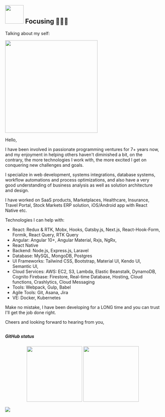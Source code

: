 ## <img height="60" width="60" src="https://media.giphy.com/media/lP8xu5t2DLGG045H8F/giphy.gif" /> Focusing 🚀🚀🚀


Talking about my self: 

<img src="https://media.giphy.com/media/26DoiqmYcxgFICb3G/giphy.gif" width="300" height="300" />

Hello,

I have been involved in passionate programming ventures for 7+ years now, and my enjoyment in helping others haven't diminished a bit, on the contrary, the more technologies I work with, the more excited I get on conquering new challenges and goals.

I specialize in web development, systems integrations, database systems, workflow automations and process optimizations, and also have a very good understanding of business analysis as well as solution architecture and design.

I have worked on SaaS products, Marketplaces, Healthcare, Insurance, Travel Portal, Stock Markets ERP solution, iOS/Android app with React Native etc.

Technologies I can help with:

- React: Redux & RTK, Mobx, Hooks, Gatsby.js, Next.js, React-Hook-Form, Formik, React Query, RTK Query
- Angular: Angular 10+, Angular Material, Rxjs, NgRx, 
- React Native
- Backend: Node.js, Express.js, Laravel
- Database: MySQL, MongoDB, Postgres
- UI Frameworks:  Tailwind CSS, Bootstrap, Material UI, Kendo UI, Semantic UI,
- Cloud Services:
AWS: EC2, S3, Lambda, Elastic Beanstalk, DynamoDB, Cognito
Firebase: Firestore, Real-time Database, Hosting, Cloud functions, Crashlytics, Cloud Messaging
- Tools: Webpack, Gulp, Babel
- Agile Tools: Git, Asana, Jira
- VE: Docker, Kubernetes

Make no mistake, I have been developing for a LONG time and you can trust I'll get the job done right.

Cheers and looking forward to hearing from you,

##
##### GitHub status
<p align="center">
   <img height="180em" src="https://github-readme-stats.vercel.app/api?username=epicdeveloper0928&show_icons=true&theme=tokyonight&include_all_commits=true&count_private=true"/>
   <img height="180em" src="https://github-readme-stats.vercel.app/api/top-langs/?username=epicdeveloper0928&layout=compact&langs_count=6&theme=tokyonight"/>

</p>
<img src="https://github.com/punitkmryh/punitkmryh/blob/master/wave.svg" />
